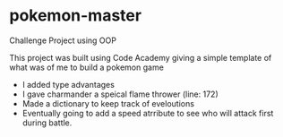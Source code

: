 # pokemon-master
Challenge Project using OOP 

This project was built using Code Academy giving a simple template of what was of me to build a pokemon game

- I added type advantages 
- I gave charmander a speical flame thrower (line: 172) 
- Made a dictionary to keep track of eveloutions 
- Eventually going to add a speed atrribute to see who will attack first during battle. 
